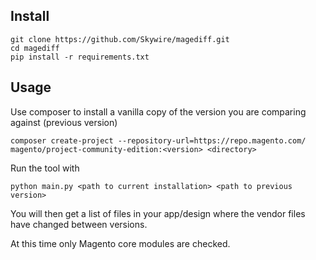 ## Install

```
git clone https://github.com/Skywire/magediff.git
cd magediff
pip install -r requirements.txt
```

## Usage

Use composer to install a vanilla copy of the version you are comparing against (previous version)

`composer create-project --repository-url=https://repo.magento.com/ magento/project-community-edition:<version> <directory>`

Run the tool with

`python main.py <path to current installation> <path to previous version>`

You will then get a list of files in your app/design where the vendor files have changed between versions.

At this time only Magento core modules are checked.
